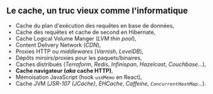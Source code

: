 <div style="font-size: 90%">

## Le cache, un truc vieux comme l'informatique

<sequential-entrance fromRight>

- Cache du plan d'exécution des requêtes en base de données,
- Cache des requêtes et cache de second en Hibernate,
- Cache Logical Volume Manger (_LVM thin pool_),
- Content Delivery Network (_CDN_),
- Proxies HTTP ou _middlewares_ (_Varnish_, _LevelDB_),
- Dépôts miroirs/proxies pour les paquets/binaires,
- Caches distribués (_Terraform_, _Redis_, _Infinispan_, _Hazelcast_, _Couchbase_…),
- **Cache navigateur (_aka_ cache HTTP)**,
- Mémoisation JavaScript (hook `useMemo` en React),
- Cache JVM (_JSR-107 (JCache)_, _EHCache_, _Caffeine_, _`ConcurrentHashMap`_…).

</sequential-entrance>

</div>
